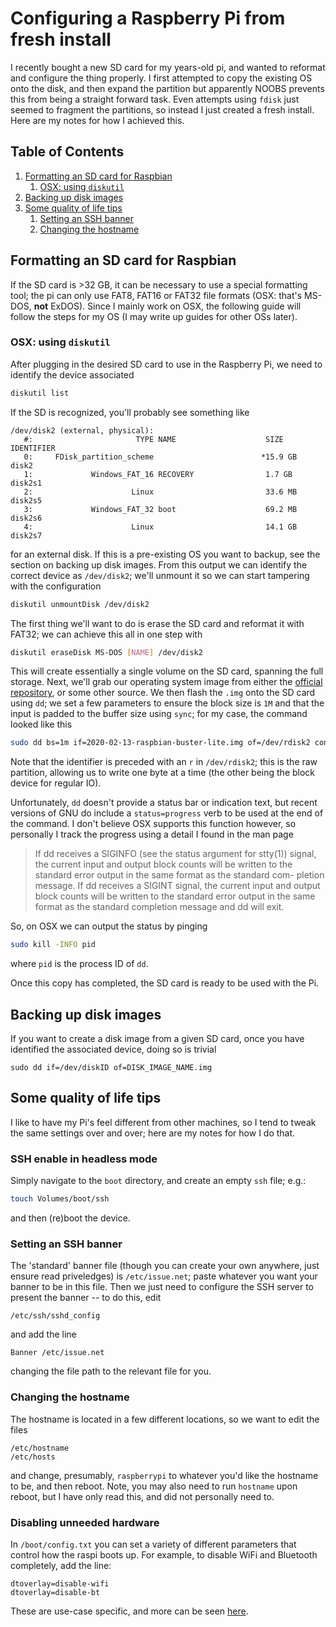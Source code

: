 # Configuring a Raspberry Pi from fresh install
I recently bought a new SD card for my years-old pi, and wanted to reformat and configure the thing properly. I first attempted to copy the existing OS onto the disk, and then expand the partition but apparently NOOBS prevents this from being a straight forward task. Even attempts using `fdisk` just seemed to fragment the partitions, so instead I just created a fresh install. Here are my notes for how I achieved this.

<!--BEGIN TOC-->
## Table of Contents
1. [Formatting an SD card for Raspbian](#toc-sub-tag-0)
	1. [OSX: using `diskutil`](#toc-sub-tag-1)
2. [Backing up disk images](#toc-sub-tag-2)
3. [Some quality of life tips](#toc-sub-tag-3)
	1. [Setting an SSH banner](#toc-sub-tag-4)
	2. [Changing the hostname](#toc-sub-tag-5)
<!--END TOC-->

## Formatting an SD card for Raspbian <a name="toc-sub-tag-0"></a>
If the SD card is >32 GB, it can be necessary to use a special formatting tool; the pi can only use FAT8, FAT16 or FAT32 file formats (OSX: that's MS-DOS, **not** ExDOS). Since I mainly work on OSX, the following guide will follow the steps for my OS (I may write up guides for other OSs later).

### OSX: using `diskutil` <a name="toc-sub-tag-1"></a>
After plugging in the desired SD card to use in the Raspberry Pi, we need to identify the device associated
```bash
diskutil list
```
If the SD is recognized, you'll probably see something like
```
/dev/disk2 (external, physical):
   #:                       TYPE NAME                    SIZE       IDENTIFIER
   0:     FDisk_partition_scheme                        *15.9 GB    disk2
   1:             Windows_FAT_16 RECOVERY                1.7 GB     disk2s1
   2:                      Linux                         33.6 MB    disk2s5
   3:             Windows_FAT_32 boot                    69.2 MB    disk2s6
   4:                      Linux                         14.1 GB    disk2s7
```
for an external disk. If this is a pre-existing OS you want to backup, see the section on backing up disk images. From this output we can identify the correct device as `/dev/disk2`; we'll unmount it so we can start tampering with the configuration
```bash
diskutil unmountDisk /dev/disk2
```
The first thing we'll want to do is erase the SD card and reformat it with FAT32; we can achieve this all in one step with
```bash
diskutil eraseDisk MS-DOS [NAME] /dev/disk2
```
This will create essentially a single volume on the SD card, spanning the full storage. Next, we'll grab our operating system image from either the [official repository](https://www.raspberrypi.org/downloads/raspbian/), or some other source. We then flash the `.img` onto the SD card using `dd`; we set a few parameters to ensure the block size is `1M` and that the input is padded to the buffer size using `sync`; for my case, the command looked like this
```bash
sudo dd bs=1m if=2020-02-13-raspbian-buster-lite.img of=/dev/rdisk2 conv=sync
```
Note that the identifier is preceded with an `r` in `/dev/rdisk2`; this is the raw partition, allowing us to write one byte at a time (the other being the block device for regular IO).

Unfortunately, `dd` doesn't provide a status bar or indication text, but recent versions of GNU do include a `status=progress` verb to be used at the end of the command. I don't believe OSX supports this function however, so personally I track the progress using a detail I found in the man page

>If dd receives a SIGINFO (see the status argument for stty(1)) signal, the current input and output
>block counts will be written to the standard error output in the same format as the standard com-
>pletion message.  If dd receives a SIGINT signal, the current input and output block counts will be
>written to the standard error output in the same format as the standard completion message and dd
>will exit.

So, on OSX we can output the status by pinging
```bash
sudo kill -INFO pid
```
where `pid` is the process ID of `dd`.

Once this copy has completed, the SD card is ready to be used with the Pi.

## Backing up disk images <a name="toc-sub-tag-2"></a>
If you want to create a disk image from a given SD card, once you have identified the associated device, doing so is trivial
```
sudo dd if=/dev/diskID of=DISK_IMAGE_NAME.img
```

## Some quality of life tips <a name="toc-sub-tag-3"></a>
I like to have my Pi's feel different from other machines, so I tend to tweak the same settings over and over; here are my notes for how I do that.

### SSH enable in headless mode
Simply navigate to the `boot` directory, and create an empty `ssh` file; e.g.:
```bash
touch Volumes/boot/ssh
```
and then (re)boot the device.

### Setting an SSH banner <a name="toc-sub-tag-4"></a>
The 'standard' banner file (though you can create your own anywhere, just ensure read priveledges) is `/etc/issue.net`; paste whatever you want your banner to be in this file. Then we just need to configure the SSH server to present the banner -- to do this, edit
```
/etc/ssh/sshd_config
```
and add the line
```
Banner /etc/issue.net
```
changing the file path to the relevant file for you.

### Changing the hostname <a name="toc-sub-tag-5"></a>
The hostname is located in a few different locations, so we want to edit the files
```
/etc/hostname
/etc/hosts
```
and change, presumably, `raspberrypi` to whatever you'd like the hostname to be, and then reboot. Note, you may also need to run `hostname` upon reboot, but I have only read this, and did not personally need to.

### Disabling unneeded hardware
In `/boot/config.txt` you can set a variety of different parameters that control how the raspi boots up. For example, to disable WiFi and Bluetooth completely, add the line:
```
dtoverlay=disable-wifi
dtoverlay=disable-bt
```
These are use-case specific, and more can be seen [here](https://github.com/raspberrypi/firmware/blob/master/boot/overlays/README).
